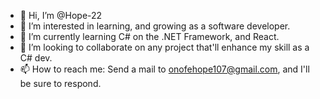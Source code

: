- 👋 Hi, I’m @Hope-22
- 👀 I’m interested in learning, and growing as a software developer.
- 🌱 I’m currently learning C# on the .NET Framework, and React.
- 💞️ I’m looking to collaborate on any project that'll enhance my skill as a C# dev.
- 📫 How to reach me: Send a mail to onofehope107@gmail.com, and I'll be sure to respond.

<!---
Hope-22/Hope-22 is a ✨ special ✨ repository because its `README.md` (this file) appears on your GitHub profile.
You can click the Preview link to take a look at your changes.
--->
